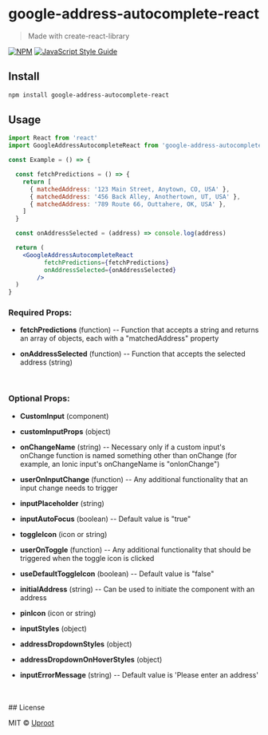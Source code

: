 # google-address-autocomplete-react

> Made with create-react-library

[![NPM](https://img.shields.io/npm/v/react-google-address-autocomplete.svg)](https://www.npmjs.com/package/react-google-address-autocomplete) [![JavaScript Style Guide](https://img.shields.io/badge/code_style-standard-brightgreen.svg)](https://standardjs.com)

## Install

```bash
npm install google-address-autocomplete-react
```

## Usage

```jsx
import React from 'react'
import GoogleAddressAutocompleteReact from 'google-address-autocomplete-react';

const Example = () => {

  const fetchPredictions = () => {
    return [
      { matchedAddress: '123 Main Street, Anytown, CO, USA' },
      { matchedAddress: '456 Back Alley, Anothertown, UT, USA' },
      { matchedAddress: '789 Route 66, Outtahere, OK, USA' },
    ]
  }

  const onAddressSelected = (address) => console.log(address)

  return (
    <GoogleAddressAutocompleteReact
          fetchPredictions={fetchPredictions}
          onAddressSelected={onAddressSelected}
        />
  )
}
```
### Required Props:  

  - **fetchPredictions** (function) -- Function that accepts a string and returns an array of objects, each with a "matchedAddress" property
 
  - **onAddressSelected** (function) -- Function that accepts the selected address (string)

<br />

### Optional Props:  

  - **CustomInput** (component)  

  - **customInputProps** (object)  

  - **onChangeName** (string) -- Necessary only if a custom input's onChange function is named something other than onChange (for example, an Ionic input&apos;s onChangeName is "onIonChange")  

  - **userOnInputChange** (function) -- Any additional functionality that an input change needs to trigger  

  - **inputPlaceholder** (string)  

  - **inputAutoFocus** (boolean) -- Default value is "true"  

  - **toggleIcon** (icon or string)

  - **userOnToggle** (function) -- Any additional functionality that should be triggered when the toggle icon is clicked  

  - **useDefaultToggleIcon** (boolean) -- Default value is "false"  

  - **initialAddress** (string) -- Can be used to initiate the component with an address  

  - **pinIcon** (icon or string)

  - **inputStyles** (object)  

  - **addressDropdownStyles** (object)  

  - **addressDropdownOnHoverStyles** (object)  

  - **inputErrorMessage** (string) -- Default value is 'Please enter an address'

<br />
<br />
## License

MIT © [Uproot](https://github.com/uproot-co)
